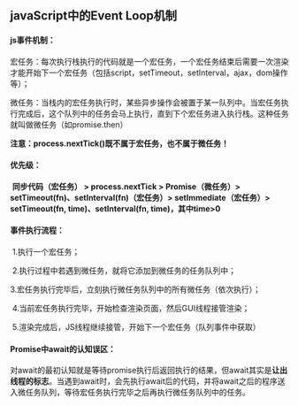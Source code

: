 ## javaScript中的Event Loop机制

#### js事件机制：

​		宏任务：每次执行栈执行的代码就是一个宏任务，一个宏任务结束后需要一次渲染才能开始下一个宏任务（包括script，setTimeout，setInterval，ajax，dom操作等）；

​		微任务：当栈内的宏任务执行时，某些异步操作会被置于某一队列中。当宏任务执行完成后，这个队列中的任务会马上执行，直到下个宏任务进入执行栈。这种任务就叫做微任务（如promise.then）

​		**注意：process.nextTick()既不属于宏任务，也不属于微任务！**

#### 优先级：

​	**同步代码（宏任务） > process.nextTick > Promise（微任务）> setTimeout(fn)、setInterval(fn)（宏任务）> setImmediate（宏任务）> setTimeout(fn, time)、setInterval(fn, time)，其中time>0**

#### 事件执行流程：

​		1.执行一个宏任务；

​		2.执行过程中若遇到微任务，就将它添加到微任务的任务队列中；

​		3.宏任务执行完毕后，立刻执行微任务队列中的所有微任务（依次执行）；

​		4.当前宏任务执行完毕，开始检查渲染页面，然后GUI线程接管渲染；

​		5.渲染完成后，JS线程继续接管，开始下一个宏任务（队列事件中获取）

#### Promise中await的认知误区：

​		对await的最初认知就是等待promise执行后返回执行的结果，但await其实是**让出线程的标志**。当遇到await时，会先执行await后的代码，并将await之后的程序送入微任务队列，等待宏任务执行完毕之后再执行微任务队列中的任务。